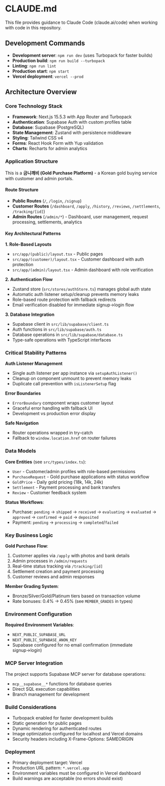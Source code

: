 # CLAUDE.md

This file provides guidance to Claude Code (claude.ai/code) when working with code in this repository.

## Development Commands

- **Development server**: `npm run dev` (uses Turbopack for faster builds)
- **Production build**: `npm run build --turbopack`
- **Linting**: `npm run lint`
- **Production start**: `npm start`
- **Vercel deployment**: `vercel --prod`

## Architecture Overview

### Core Technology Stack
- **Framework**: Next.js 15.5.3 with App Router and Turbopack
- **Authentication**: Supabase Auth with custom profiles table
- **Database**: Supabase (PostgreSQL)
- **State Management**: Zustand with persistence middleware
- **Styling**: Tailwind CSS v4
- **Forms**: React Hook Form with Yup validation
- **Charts**: Recharts for admin analytics

### Application Structure

This is a **금니깨비 (Gold Purchase Platform)** - a Korean gold buying service with customer and admin portals.

#### Route Structure
- **Public Routes** (`/`, `/login`, `/signup`)
- **Customer Routes** (`/dashboard`, `/apply`, `/history`, `/reviews`, `/settlements`, `/tracking/[id]`)
- **Admin Routes** (`/admin/*`) - Dashboard, user management, request processing, settlements, analytics

#### Key Architectural Patterns

**1. Role-Based Layouts**
- `src/app/(public)/layout.tsx` - Public pages
- `src/app/(customer)/layout.tsx` - Customer dashboard with auth protection
- `src/app/(admin)/layout.tsx` - Admin dashboard with role verification

**2. Authentication Flow**
- Zustand store (`src/stores/authStore.ts`) manages global auth state
- Automatic auth listener setup/cleanup prevents memory leaks
- Role-based route protection with fallback redirects
- Email verification disabled for immediate signup→login flow

**3. Database Integration**
- Supabase client in `src/lib/supabase/client.ts`
- Auth functions in `src/lib/supabase/auth.ts`
- Database operations in `src/lib/supabase/database.ts`
- Type-safe operations with TypeScript interfaces

### Critical Stability Patterns

**Auth Listener Management**
- Single auth listener per app instance via `setupAuthListener()`
- Cleanup on component unmount to prevent memory leaks
- Duplicate call prevention with `isListenerSetup` flag

**Error Boundaries**
- `ErrorBoundary` component wraps customer layout
- Graceful error handling with fallback UI
- Development vs production error display

**Safe Navigation**
- Router operations wrapped in try-catch
- Fallback to `window.location.href` on router failures

### Data Models

**Core Entities** (see `src/types/index.ts`):
- `User` - Customer/admin profiles with role-based permissions
- `PurchaseRequest` - Gold purchase applications with status workflow
- `GoldPrice` - Daily gold pricing (18k, 14k, 24k)
- `Settlement` - Payment processing and bank transfers
- `Review` - Customer feedback system

**Status Workflows**:
- Purchase: `pending` → `shipped` → `received` → `evaluating` → `evaluated` → `approved` → `confirmed` → `paid` → `deposited`
- Payment: `pending` → `processing` → `completed`/`failed`

### Key Business Logic

**Gold Purchase Flow**:
1. Customer applies via `/apply` with photos and bank details
2. Admin processes in `/admin/requests`
3. Real-time status tracking via `/tracking/[id]`
4. Settlement creation and payment processing
5. Customer reviews and admin responses

**Member Grading System**:
- Bronze/Silver/Gold/Platinum tiers based on transaction volume
- Rate bonuses: 0.4% → 0.45% (see `MEMBER_GRADES` in types)

### Environment Configuration

**Required Environment Variables**:
- `NEXT_PUBLIC_SUPABASE_URL`
- `NEXT_PUBLIC_SUPABASE_ANON_KEY`
- Supabase configured for no email confirmation (immediate signup→login)

### MCP Server Integration

The project supports Supabase MCP server for database operations:
- `mcp__supabase__*` functions for database queries
- Direct SQL execution capabilities
- Branch management for development

### Build Considerations

- Turbopack enabled for faster development builds
- Static generation for public pages
- Dynamic rendering for authenticated routes
- Image optimization configured for localhost and Vercel domains
- Security headers including X-Frame-Options: SAMEORIGIN

### Deployment

- Primary deployment target: Vercel
- Production URL pattern: `*.vercel.app`
- Environment variables must be configured in Vercel dashboard
- Build warnings are acceptable (no errors should exist)